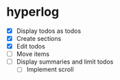 # hyperlog

- [x] Display todos as todos
- [x] Create sections
- [x] Edit todos
- [ ] Move items
- [ ] Display summaries and limit todos
  - [ ] Implement scroll
